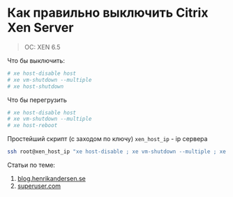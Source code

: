 # Как правильно выключить Citrix Xen Server
> OC: XEN 6.5

Что бы выключить:

```bash
# xe host-disable host
# xe vm-shutdown --multiple
# xe host-shutdown
```

Что бы перегрузить

```bash
# xe host-disable host
# xe vm-shutdown --multiple
# xe host-reboot
```

Простейший скрипт (с заходом по ключу) `xen_host_ip` - ip сервера

```bash
ssh root@xen_host_ip "xe host-disable ; xe vm-shutdown --multiple ; xe host-shutdown"
```

Статьи по теме:

1. [blog.henrikandersen.se](http://blog.henrikandersen.se/2011/05/02/starting-and-stopping-xenserver-with-the-xe-command/)
2. [superuser.com](http://superuser.com/questions/1062931/shut-down-all-vms-on-xenserver-6-5-0)


